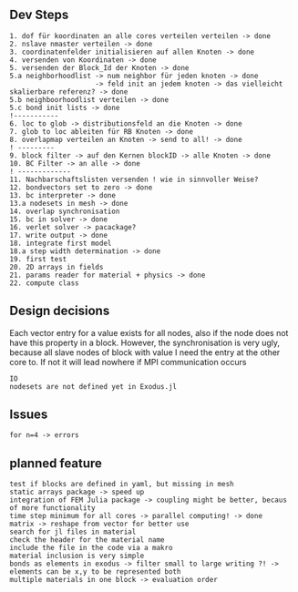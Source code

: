 ## Dev Steps
    1. dof für koordinaten an alle cores verteilen verteilen -> done
    2. nslave nmaster verteilen -> done
    3. coordinatenfelder initialisieren auf allen Knoten -> done
    4. versenden von Koordinaten -> done
    5. versenden der Block_Id der Knoten -> done
    5.a neighborhoodlist -> num neighbor für jeden knoten -> done
                         -> feld init an jedem knoten -> das vielleicht skalierbare referenz? -> done
    5.b neighboorhoodlist verteilen -> done
    5.c bond init lists -> done
    !-----------
    6. loc to glob -> distributionsfeld an die Knoten -> done 
    7. glob to loc ableiten für RB Knoten -> done
    8. overlapmap verteilen an Knoten -> send to all! -> done
    ! ---------
    9. block filter -> auf den Kernen blockID -> alle Knoten -> done
    10. BC Filter -> an alle -> done
    ! -------------
    11. Nachbarschaftslisten versenden ! wie in sinnvoller Weise?
    12. bondvectors set to zero -> done
    13. bc interpreter -> done
    13.a nodesets in mesh -> done
    14. overlap synchronisation
    15. bc in solver -> done
    16. verlet solver -> pacackage?
    17. write output -> done
    18. integrate first model
    18.a step width determination -> done
    19. first test
    20. 2D arrays in fields
    21. params reader for material + physics -> done
    22. compute class

## Design decisions
Each vector entry for a value exists for all nodes, also if the node does not have this property in a block. However, the synchronisation is very ugly, because all slave nodes of block with value I need the entry at the other core to. If not it will lead nowhere if MPI communication occurs

    IO
    nodesets are not defined yet in Exodus.jl

## Issues
    for n=4 -> errors    
## planned feature
    test if blocks are defined in yaml, but missing in mesh
    static arrays package -> speed up
    integration of FEM Julia package -> coupling might be better, becaus of more functionality
    time step minimum for all cores -> parallel computing! -> done
    matrix -> reshape from vector for better use
    search for jl files in material
    check the header for the material name
    include the file in the code via a makro
    material inclusion is very simple
    bonds as elements in exodus -> filter small to large writing ?! -> elements can be x,y to be represented both
    multiple materials in one block -> evaluation order



